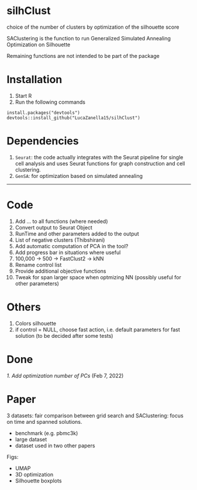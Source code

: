 # silhClust
choice of the number of clusters by optimization of the silhouette score

SAClustering is the function to run Generalized Simulated Annealing Optimization on Silhouette

Remaining functions are not intended to be part of the package



# Installation 
1. Start R
2. Run the following commands
```
install.packages("devtools")
devtools::install_github("LucaZanella15/silhClust")
```

# Dependencies
1. `Seurat`: the code actually integrates with the Seurat pipeline for single cell analysis and uses Seurat functions for graph construction and cell clustering. 
2. `GenSA`: for optimization based on simulated annealing


--------------------------------------------------------------------------------------------------

# Code

1. Add ... to all functions (where needed)
2. Convert output to Seurat Object
3. RunTime and other parameters added to the output
4. List of negative clusters (Thibshirani)
5. Add automatic computation of PCA in the tool? 
6. Add progress bar in situations where useful
7. 100,000 -> 500 -> FastClust2 -> kNN 
8. Rename control list
9. Provide additional objective functions
10. Tweak for span larger space when optmizing NN (possibly useful for other parameters)  


# Others
1. Colors silhouette
2. if control = NULL, choose fast action, i.e. default parameters for fast solution (to be decided after some tests) 




# Done
_1. Add optimization number of PCs_ (Feb 7, 2022)






# Paper
3 datasets: fair comparison between grid search and SAClustering: focus on time and spanned solutions.
  - benchmark (e.g. pbmc3k)
  - large dataset
  - dataset used in two other papers
  
  Figs:
  - UMAP 
  - 3D optimization 
  - Silhouette boxplots









